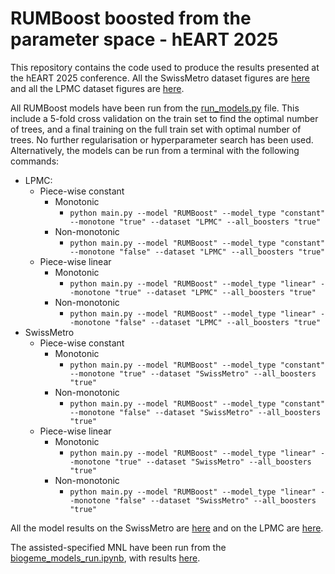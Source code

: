 # RUMBoost boosted from the parameter space - hEART 2025

This repository contains the code used to produce the results presented at the hEART 2025 conference. All the SwissMetro dataset figures are [here](src/results/SwissMetro/figures/) and all the LPMC dataset figures are [here](src/results/LPMC/figures/).

All RUMBoost models have been run from the [run_models.py](src/run_models.py) file. This include a 5-fold cross validation on the train set to find the optimal number of trees, and a final training on the full train set with optimal number of trees. No further regularisation or hyperparameter search has been used. Alternatively, the models can be run from a terminal with the following commands:

- LPMC:
    - Piece-wise constant
      - Monotonic
        - `python main.py --model "RUMBoost" --model_type "constant" --monotone "true" --dataset "LPMC" --all_boosters "true"`
      - Non-monotonic
        - `python main.py --model "RUMBoost" --model_type "constant" --monotone "false" --dataset "LPMC" --all_boosters "true"`
    - Piece-wise linear
      - Monotonic
        - `python main.py --model "RUMBoost" --model_type "linear" --monotone "true" --dataset "LPMC" --all_boosters "true"`
      - Non-monotonic 
        - `python main.py --model "RUMBoost" --model_type "linear" --monotone "false" --dataset "LPMC" --all_boosters "true"`
- SwissMetro
    - Piece-wise constant
      - Monotonic
        - `python main.py --model "RUMBoost" --model_type "constant" --monotone "true" --dataset "SwissMetro" --all_boosters "true"`
      - Non-monotonic
        - `python main.py --model "RUMBoost" --model_type "constant" --monotone "false" --dataset "SwissMetro" --all_boosters "true"`
    - Piece-wise linear
      - Monotonic
        - `python main.py --model "RUMBoost" --model_type "linear" --monotone "true" --dataset "SwissMetro" --all_boosters "true"`
      - Non-monotonic 
        - `python main.py --model "RUMBoost" --model_type "linear" --monotone "false" --dataset "SwissMetro" --all_boosters "true"`

All the model results on the SwissMetro are [here](src/results/SwissMetro/RUMBoost/) and on the LPMC are [here](src/results/LPMC/RUMBoost/).

The assisted-specified MNL have been run from the [biogeme_models_run.ipynb](src/biogeme_models_run.ipynb), with results [here](src/results/SwissMetro/assisted_specification/).




        